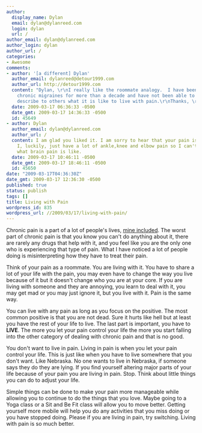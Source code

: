 ```yaml
---
author:
  display_name: Dylan
  email: dylan@dylanreed.com
  login: dylan
  url: /
author_email: dylan@dylanreed.com
author_login: dylan
author_url: /
categories:
- Awesome
comments:
- author: '[a different] Dylan'
  author_email: dylanreed@detour1999.com
  author_url: http://detour1999.com
  content: "Dylan, \r\nI really like the roommate analogy.  I have been living with
    chronic migraines for more than a decade and have not been able to adequately
    describe to others what it is like to live with pain.\r\nThanks, \r\n-d."
  date: 2009-03-17 06:36:33 -0500
  date_gmt: 2009-03-17 14:36:33 -0500
  id: 45649
- author: Dylan
  author_email: dylan@dylanreed.com
  author_url: /
  content: I am glad you liked it. I am sorry to hear that your pain is brain pain.
    I, luckily, just have a lot of ankle,knee and elbow pain so I can't begin to understand
    what brain pain is like.
  date: 2009-03-17 10:46:11 -0500
  date_gmt: 2009-03-17 18:46:11 -0500
  id: 45650
date: "2009-03-17T04:36:30Z"
date_gmt: 2009-03-17 12:36:30 -0500
published: true
status: publish
tags: []
title: Living with Pain
wordpress_id: 835
wordpress_url: //2009/03/17/living-with-pain/
---
```


Chronic pain is a part of a lot of people's lives, [mine included][1]. The worst part of chronic pain is that you know you can't do anything about it, there are rarely any drugs that help with it, and you feel like you are the only one who is experiencing that type of pain. What I have noticed a lot of people doing is misinterpreting how they have to treat their pain.

   [1]: /category/injuries/

Think of your pain as a roommate. You are living with it. You have to share a lot of your life with the pain, you may even have to change the way you live because of it but it doesn't change who you are at your core. If you are living with someone and they are annoying, you learn to deal with it, you may get mad or you may just ignore it, but you live with it. Pain is the same way.

You can live with any pain as long as you focus on the positive. The most common positive is that you are not dead. Sure it hurts like hell but at least you have the rest of your life to live. The last part is important, you have to **LIVE**. The more you let your pain control your life the more you start falling into the other category of dealing with chronic pain and that is no good.

You don't want to live in pain. Living in pain is when you let your pain control your life. This is just like when you have to live somewhere that you don't want. Like Nebraska. No one wants to live in Nebraska, if someone says they do they are lying. If you find yourself altering major parts of your life because of your pain you are living in pain. Stop. Think about little things you can do to adjust your life.

Simple things can be done to make your pain more manageable while allowing you to continue to do the things that you love. Maybe going to a Yoga class or a Sit and Be Fit class will allow you to move better. Getting yourself more mobile will help you do any activities that you miss doing or you have stopped doing. Please if you are living in pain, try switching. Living with pain is so much better.

